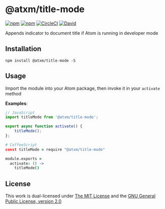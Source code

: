 # @atxm/title-mode

[![npm](https://flat.badgen.net/npm/license/@atxm/title-mode)](https://www.npmjs.org/package/@atxm/title-mode)
[![npm](https://flat.badgen.net/npm/v/@atxm/title-mode)](https://www.npmjs.org/package/@atxm/title-mode)
[![CircleCI](https://flat.badgen.net/circleci/github/a-t-x-m/title-mode)](https://circleci.com/gh/a-t-x-m/title-mode)
[![David](https://flat.badgen.net/david/dep/a-t-x-m/title-mode)](https://david-dm.org/a-t-x-m/title-mode)

Appends indicator to document title if Atom is running in developer mode

## Installation

`npm install @atxm/title-mode -S`

## Usage

Import the module into your Atom package, then invoke it in your `activate` method

**Examples**:

```js
// JavaScript
import titleMode from '@atxm/title-mode';

export async function activate() {
    titleMode();
};
```

```coffee
# CoffeeScript
const titleMode = require "@atxm/title-mode"

module.exports =
  activate: () ->
    titleMode()
```

## License

This work is dual-licensed under [The MIT License](https://opensource.org/licenses/MIT) and the [GNU General Public License, version 2.0](https://opensource.org/licenses/GPL-2.0)
